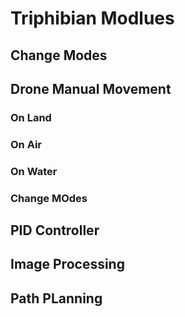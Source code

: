 # Triphibian Modlues

## Change Modes
## Drone Manual Movement
### On Land
### On Air
### On Water
### Change MOdes
## PID Controller
## Image Processing
## Path PLanning

